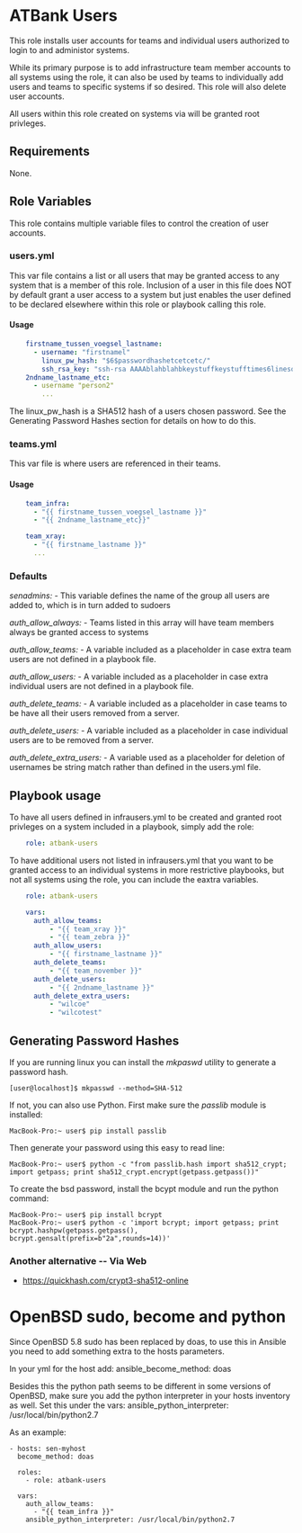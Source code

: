 #  ATBank Users

This role installs user accounts for teams and individual users authorized to login to and administor systems.  

While its primary purpose is to add infrastructure team member accounts to all systems using the role, it can also be used by teams to individually add users and teams to specific systems if so desired. This role will also delete user accounts.

All users within this role created on systems via will be granted root privleges.

## Requirements

None.

## Role Variables

This role contains multiple variable files to control the creation of user accounts.

### users.yml

This var file contains a list or all users that may be granted access to any system that is a member of this role. Inclusion of a user in this file does NOT by default grant a user access to a system but just enables the user defined to be declared elsewhere within this role or playbook calling this role.

#### Usage
```yaml
    firstname_tussen_voegsel_lastname:
      - username: "firstnamel"
        linux_pw_hash: "$6$passwordhashetcetcetc/"
        ssh_rsa_key: "ssh-rsa AAAAblahblahbkeystuffkeystufftimes6linesofblah== name@somthing"
    2ndname_lastname_etc:
      - username "person2"
        ...
```

The linux_pw_hash is a SHA512 hash of a users chosen password. See the Generating Password Hashes section for details on how to do this.

### teams.yml

This var file is where users are referenced in their teams.

#### Usage
```yaml
    team_infra:
      - "{{ firstname_tussen_voegsel_lastname }}"
      - "{{ 2ndname_lastname_etc}}"

    team_xray:
      - "{{ firstname_lastname }}"
      ...
```

### Defaults

*senadmins:*  - This variable defines the name of the group all users are added to, which is in turn added to sudoers

*auth_allow_always:* - Teams listed in this array will have team members always be granted access to systems

*auth_allow_teams:* - A variable included as a placeholder in case extra team users are not defined in a playbook file.

*auth_allow_users:* - A variable included as a placeholder in case extra individual users are not defined in a playbook file.

*auth_delete_teams:* - A variable included as a placeholder in case teams to be have all their users removed from a server.

*auth_delete_users:* - A variable included as a placeholder in case individual users are to be removed from a server.

*auth_delete_extra_users:* - A variable used as a placeholder for deletion of usernames be string match rather than defined in the users.yml file.

## Playbook usage

To have all users defined in infrausers.yml to be created and granted root privleges on a system included in a playbook, simply add the role:
```yaml
    role: atbank-users
```

To have additional users not listed in infrausers.yml that you want to be granted access to an individual systems in more restrictive playbooks, but not all systems using the role, you can include the eaxtra variables.

```yaml
    role: atbank-users

    vars:
      auth_allow_teams:
          - "{{ team_xray }}"
          - "{{ team_zebra }}"
      auth_allow_users:
          - "{{ firstname_lastname }}"
      auth_delete_teams:
          - "{{ team_november }}"
      auth_delete_users:
          - "{{ 2ndname_lastname }}"
      auth_delete_extra_users:
          - "wilcoe"
          - "wilcotest"
```
## Generating Password Hashes

If you are running linux you can install the *mkpaswd* utility to generate a password hash.
```
[user@localhost]$ mkpasswd --method=SHA-512
```

If not, you can also use Python. First make sure the *passlib* module is installed:

```
MacBook-Pro:~ user$ pip install passlib
```

Then generate your password using this easy to read line:

```
MacBook-Pro:~ user$ python -c "from passlib.hash import sha512_crypt; import getpass; print sha512_crypt.encrypt(getpass.getpass())"
```

To create the bsd password, install the bcypt module and run the python command:
```
MacBook-Pro:~ user$ pip install bcrypt
MacBook-Pro:~ user$ python -c 'import bcrypt; import getpass; print bcrypt.hashpw(getpass.getpass(), bcrypt.gensalt(prefix=b"2a",rounds=14))'
```

### Another alternative -- Via Web

* https://quickhash.com/crypt3-sha512-online

# OpenBSD sudo, become and python

Since OpenBSD 5.8 sudo has been replaced by doas, to use this in Ansible you need to add something extra to the hosts parameters.

In your yml for the host add:
ansible_become_method: doas

Besides this the python path seems to be different in some versions of OpenBSD, make sure you add the python interpreter in your hosts inventory as well.
Set this under the vars:
ansible_python_interpreter: /usr/local/bin/python2.7

As an example:
```
- hosts: sen-myhost
  become_method: doas

  roles:
    - role: atbank-users

  vars:
    auth_allow_teams:
      - "{{ team_infra }}"
    ansible_python_interpreter: /usr/local/bin/python2.7
```    
